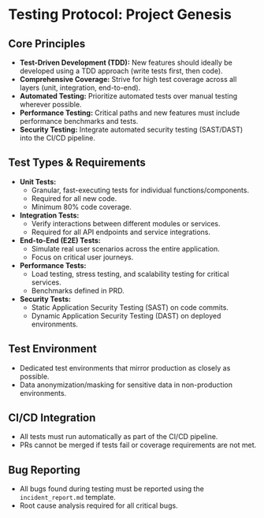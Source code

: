 # Testing Protocol: Project Genesis

## Core Principles
- **Test-Driven Development (TDD):** New features should ideally be developed using a TDD approach (write tests first, then code).
- **Comprehensive Coverage:** Strive for high test coverage across all layers (unit, integration, end-to-end).
- **Automated Testing:** Prioritize automated tests over manual testing wherever possible.
- **Performance Testing:** Critical paths and new features must include performance benchmarks and tests.
- **Security Testing:** Integrate automated security testing (SAST/DAST) into the CI/CD pipeline.

## Test Types & Requirements
- **Unit Tests:**
  - Granular, fast-executing tests for individual functions/components.
  - Required for all new code.
  - Minimum 80% code coverage.
- **Integration Tests:**
  - Verify interactions between different modules or services.
  - Required for all API endpoints and service integrations.
- **End-to-End (E2E) Tests:**
  - Simulate real user scenarios across the entire application.
  - Focus on critical user journeys.
- **Performance Tests:**
  - Load testing, stress testing, and scalability testing for critical services.
  - Benchmarks defined in PRD.
- **Security Tests:**
  - Static Application Security Testing (SAST) on code commits.
  - Dynamic Application Security Testing (DAST) on deployed environments.

## Test Environment
- Dedicated test environments that mirror production as closely as possible.
- Data anonymization/masking for sensitive data in non-production environments.

## CI/CD Integration
- All tests must run automatically as part of the CI/CD pipeline.
- PRs cannot be merged if tests fail or coverage requirements are not met.

## Bug Reporting
- All bugs found during testing must be reported using the `incident_report.md` template.
- Root cause analysis required for all critical bugs.
